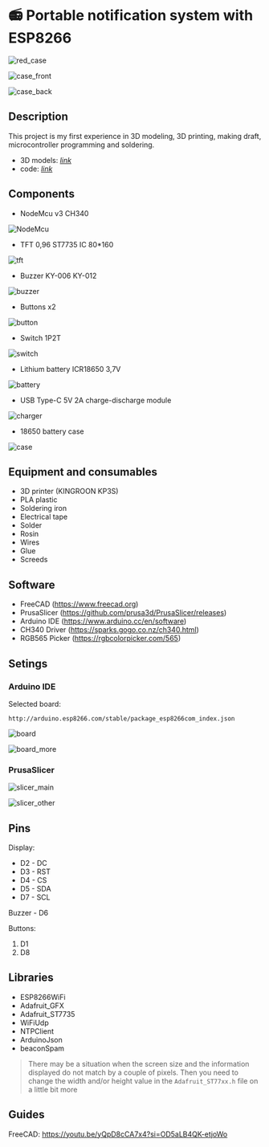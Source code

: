 # 📻 Portable notification system with ESP8266

![red_case](https://github.com/user-attachments/assets/dbedbdee-807c-48a5-8b5c-2789b6ee7eb2)

![case_front](https://github.com/user-attachments/assets/0d579c00-e042-44f2-9a17-e3de25dc6374)

![case_back](https://github.com/user-attachments/assets/52dde88c-b11a-456f-92b8-1ba834443a6f)


## Description
This project is my first experience in 3D modeling, 3D printing, making draft, microcontroller programming and soldering.

- 3D models: [*link*](https://github.com/spacebagel/PortableNotificationCenter_ESP8266/tree/main/3D%20models)
- code: [*link*](https://github.com/spacebagel/PortableNotificationCenter_ESP8266/tree/main/code)

## Components
- NodeMcu v3 CH340

![NodeMcu](https://github.com/user-attachments/assets/a518ae98-04c3-412c-af66-ca832b69a79a)

- TFT 0,96 ST7735 IC 80*160

![tft](https://github.com/user-attachments/assets/f2653042-fcff-449f-a87f-c2415d406e3f)

- Buzzer KY-006 KY-012
 
![buzzer](https://github.com/user-attachments/assets/798ce2ee-16f0-4e82-aad6-f2f15dd99fee)

- Buttons x2

![button](https://github.com/user-attachments/assets/bd7959df-eb6c-4532-9665-42a2b992ae7b)

- Switch 1P2T

![switch](https://github.com/user-attachments/assets/9275a60a-c271-44ae-b088-2c091feca2a4)

- Lithium battery ICR18650 3,7V

![battery](https://github.com/user-attachments/assets/f993c509-e99c-40ca-8983-61a2c351906c)

- USB Type-C 5V 2A charge-discharge module
 
![charger](https://github.com/user-attachments/assets/56433555-d19b-489a-adc7-6d6defcabd63)

- 18650 battery case

![case](https://github.com/user-attachments/assets/54c35ac4-8c9c-4cfc-9419-1bc02254136f)


## Equipment and consumables
- 3D printer (KINGROON KP3S)
- PLA plastic
- Soldering iron
- Electrical tape
- Solder
- Rosin
- Wires
- Glue
- Screeds

## Software
- FreeCAD (https://www.freecad.org)
- PrusaSlicer (https://github.com/prusa3d/PrusaSlicer/releases)
- Arduino IDE (https://www.arduino.cc/en/software)
- CH340 Driver (https://sparks.gogo.co.nz/ch340.html)
- RGB565 Picker (https://rgbcolorpicker.com/565)

## Setings
### Arduino IDE

Selected board: 

```
http://arduino.esp8266.com/stable/package_esp8266com_index.json
```

![board](https://github.com/user-attachments/assets/f5383f68-e8d3-464f-8066-7276657e37e0)

![board_more](https://github.com/user-attachments/assets/b3e62740-8841-4b0f-960f-630f44730f5b)


### PrusaSlicer

![slicer_main](https://github.com/user-attachments/assets/134c0e7f-3a00-4365-b619-8da64940caf3)

![slicer_other](https://github.com/user-attachments/assets/55342bc1-92a6-46e7-a91f-9da44a4564af)

## Pins
Display: 
- D2 - DC 
- D3 - RST
- D4 - CS
- D5 - SDA
- D7 - SCL

Buzzer - D6

Buttons:
1. D1
2. D8

## Libraries
- ESP8266WiFi
- Adafruit_GFX
- Adafruit_ST7735
- WiFiUdp
- NTPClient
- ArduinoJson
- beaconSpam

> There may be a situation when the screen size and the information displayed do not match by a couple of pixels. Then you need to change the width and/or height value in the `Adafruit_ST77xx.h` file on a little bit more


## Guides

FreeCAD: https://youtu.be/yQpD8cCA7x4?si=OD5aLB4QK-etjoWo
